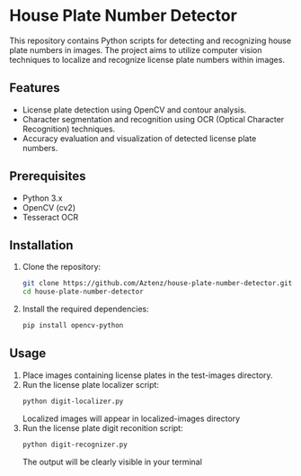 # House Plate Number Detector

This repository contains Python scripts for detecting and recognizing house plate numbers in images. The project aims to utilize computer vision techniques to localize and recognize license plate numbers within images.

## Features

- License plate detection using OpenCV and contour analysis.
- Character segmentation and recognition using OCR (Optical Character Recognition) techniques.
- Accuracy evaluation and visualization of detected license plate numbers.

## Prerequisites

- Python 3.x
- OpenCV (cv2)
- Tesseract OCR

## Installation

1. Clone the repository:

   ```bash
   git clone https://github.com/Aztenz/house-plate-number-detector.git
   cd house-plate-number-detector

2. Install the required dependencies:
   ```bash
   pip install opencv-python

## Usage

1. Place images containing license plates in the test-images directory.
2. Run the license plate localizer script:
   ```bash
   python digit-localizer.py
   ```
   Localized images will appear in localized-images directory
3. Run the license plate digit reconition script:
   ```bash
   python digit-recognizer.py
   ```
   The output will be clearly visible in your terminal
